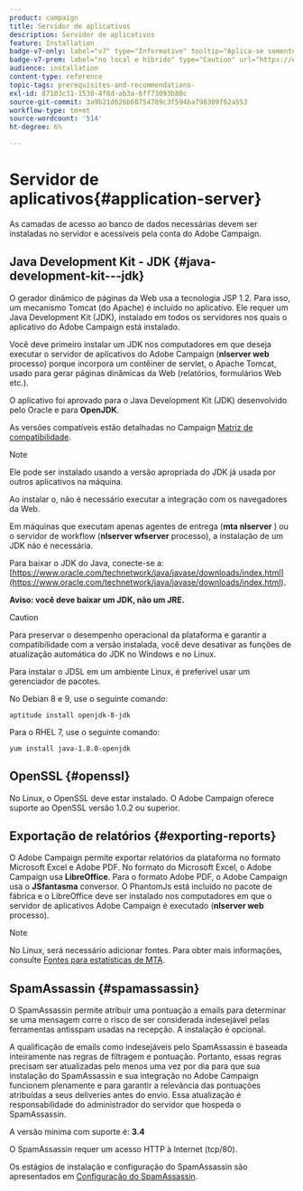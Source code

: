 ```yaml
---
product: campaign
title: Servidor de aplicativos
description: Servidor de aplicativos
feature: Installation
badge-v7-only: label="v7" type="Informative" tooltip="Aplica-se somente ao Campaign Classic v7"
badge-v7-prem: label="no local e híbrido" type="Caution" url="https://experienceleague.adobe.com/docs/campaign-classic/using/installing-campaign-classic/architecture-and-hosting-models/hosting-models-lp/hosting-models.html?lang=pt-BR" tooltip="Aplica-se somente a implantações locais e híbridas"
audience: installation
content-type: reference
topic-tags: prerequisites-and-recommendations-
exl-id: 87103c31-1530-4f8d-ab3a-6ff73093b80c
source-git-commit: 3a9b21d626b60754789c3f594ba798309f62a553
workflow-type: tm+mt
source-wordcount: '514'
ht-degree: 6%

---
```


# Servidor de aplicativos{#application-server}



As camadas de acesso ao banco de dados necessárias devem ser instaladas no servidor e acessíveis pela conta do Adobe Campaign.

## Java Development Kit - JDK {#java-development-kit---jdk}

O gerador dinâmico de páginas da Web usa a tecnologia JSP 1.2. Para isso, um mecanismo Tomcat (do Apache) é incluído no aplicativo. Ele requer um Java Development Kit (JDK), instalado em todos os servidores nos quais o aplicativo do Adobe Campaign está instalado.

Você deve primeiro instalar um JDK nos computadores em que deseja executar o servidor de aplicativos do Adobe Campaign (**nlserver web** processo) porque incorpora um contêiner de servlet, o Apache Tomcat, usado para gerar páginas dinâmicas da Web (relatórios, formulários Web etc.).

O aplicativo foi aprovado para o Java Development Kit (JDK) desenvolvido pelo Oracle e para **OpenJDK**.

As versões compatíveis estão detalhadas no Campaign [Matriz de compatibilidade](../../rn/using/compatibility-matrix.md).

>[!NOTE]
>
>Ele pode ser instalado usando a versão apropriada do JDK já usada por outros aplicativos na máquina.
>  
>Ao instalar o, não é necessário executar a integração com os navegadores da Web.
>
>Em máquinas que executam apenas agentes de entrega (**mta nlserver** ) ou o servidor de workflow (**nlserver wfserver** processo), a instalação de um JDK não é necessária.

Para baixar o JDK do Java, conecte-se a: [https://www.oracle.com/technetwork/java/javase/downloads/index.html](https://www.oracle.com/technetwork/java/javase/downloads/index.html).

**Aviso: você deve baixar um JDK, não um JRE.**

>[!CAUTION]
>
>Para preservar o desempenho operacional da plataforma e garantir a compatibilidade com a versão instalada, você deve desativar as funções de atualização automática do JDK no Windows e no Linux.

Para instalar o JDSL em um ambiente Linux, é preferível usar um gerenciador de pacotes.

No Debian 8 e 9, use o seguinte comando:

```
aptitude install openjdk-8-jdk
```

Para o RHEL 7, use o seguinte comando:

```
yum install java-1.8.0-openjdk
```

## OpenSSL {#openssl}

No Linux, o OpenSSL deve estar instalado. O Adobe Campaign oferece suporte ao OpenSSL versão 1.0.2 ou superior.

## Exportação de relatórios {#exporting-reports}

O Adobe Campaign permite exportar relatórios da plataforma no formato Microsoft Excel e Adobe PDF. No formato do Microsoft Excel, o Adobe Campaign usa **LibreOffice**. Para o formato Adobe PDF, o Adobe Campaign usa o **JSfantasma** conversor. O PhantomJs está incluído no pacote de fábrica e o LibreOffice deve ser instalado nos computadores em que o servidor de aplicativos Adobe Campaign é executado (**nlserver web** processo).

>[!NOTE]
>
>No Linux, será necessário adicionar fontes. Para obter mais informações, consulte [Fontes para estatísticas de MTA](../../installation/using/prerequisites-of-campaign-installation-in-linux.md#fonts-for-mta-statistics).

## SpamAssassin {#spamassassin}

O SpamAssassin permite atribuir uma pontuação a emails para determinar se uma mensagem corre o risco de ser considerada indesejável pelas ferramentas antisspam usadas na recepção. A instalação é opcional.

A qualificação de emails como indesejáveis pelo SpamAssassin é baseada inteiramente nas regras de filtragem e pontuação. Portanto, essas regras precisam ser atualizadas pelo menos uma vez por dia para que sua instalação do SpamAssassin e sua integração no Adobe Campaign funcionem plenamente e para garantir a relevância das pontuações atribuídas a seus deliveries antes do envio. Essa atualização é responsabilidade do administrador do servidor que hospeda o SpamAssassin.

A versão mínima com suporte é: **3.4**

O SpamAssassin requer um acesso HTTP à Internet (tcp/80).

Os estágios de instalação e configuração do SpamAssassin são apresentados em [Configuração do SpamAssassin](../../installation/using/configuring-spamassassin.md).
